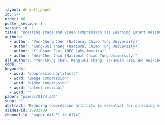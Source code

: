 ```yaml
---
layout: default_paper
id: 174
order: 46
poster_session: 1
session_id: 2
title: "Boosting Image and Video Compression via Learning Latent Residual Patterns"
authors:
  - author: "Yen-Chung Chen (National Chiao Tung University)"
  - author: "Keng-Jui Chang (National Chiao Tung University)"
  - author: "Yi-Hsuan Tsai (NEC Labs America)"
  - author: "Wei-Chen Chiu (National Chiao Tung University)"
all_authors: "Yen-Chung Chen, Keng-Jui Chang, Yi-Hsuan Tsai and Wei-Chen Chiu"
code: ""
keywords:
  - word: "compression artifacts"
  - word: "image compression"
  - word: "video compression"
  - word: "latent residual"
  - word: ""
paper: "papers/0174.pdf"
supp: ""
abstract: "Reducing compression artifacts is essential for streaming videos with a better quality under a limited bandwidth. To tackle this problem, existing methods aim to directly recover details from the compressed video but do not consider learning rich information in uncompressed videos to aid this process. In this paper, we focus on utilizing the residual information, which is the difference between a compressed video and its corresponding original/uncompressed one, and propose a fairly efficient way to transmit the residual with the compressed video in order to boost the quality of video compression. Our proposed method is realized by learning to discover the patterns in the residual and storing them offline as dictionary-like patterns. During the testing stage, e.g., for video streaming, the residual is transmitted in the form of pattern indexes to reduce the cost of communication, and thus the original residual information can be easily retrieved back from the dictionary of learned residual patterns. We show the effectiveness of our framework on numerous datasets under various video compression coding methods. In addition, the proposed pipeline can be widely applied to the image compression task and reduce artifacts produced from conventional and CNN-based compression algorithms."
slides-id: 38933909
channel-id: "paper_046_P1_id_0174"
---
```

